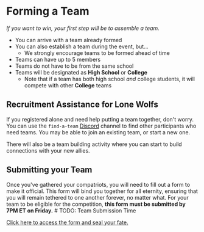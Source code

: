 # Forming a Team
_If you want to win, your first step will be to assemble a team._

- You can arrive with a team already formed
- You can also establish a team during the event, but...
  - We strongly encourage teams to be formed ahead of time
- Teams can have up to 5 members
- Teams do not have to be from the same school
- Teams will be designated as **High School** or **College**
  - Note that if a team has both high school _and_ college students, it will compete with other **College** teams

## Recruitment Assistance for Lone Wolfs
If you registered alone and need help putting a team together, don't worry. You can use the `find-a-team` [Discord](DiscordInformation.md) channel to find other participants who need teams. You may be able to join an existing team, or start a new one.

There will also be a team building activity where you can start to build connections with your new allies.

## Submitting your Team
Once you've gathered your compatriots, you will need to fill out a form to make it official. This form will bind you together for all eternity, ensuring that you will remain tethered to one another forever, no matter what. For your team to be eligible for the competition, **this form must be submitted by 7PM ET on Friday.** # TODO: Team Submission Time

[Click here to access the form and seal your fate.](https://forms.gle/Cagf9asvZiosew8R6)

